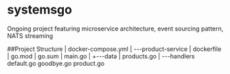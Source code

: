 # systemsgo
Ongoing project featuring microservice architecture, event sourcing pattern, NATS streaming

##Project Structure
|   docker-compose.yml
|
\---product-service
    |   dockerfile
    |   go.mod
    |   go.sum
    |   main.go
    |
    +---data
    |       products.go
    |
    \---handlers
            default.go
            goodbye.go
            product.go

